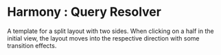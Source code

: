 Harmony : Query Resolver
=========

A template for a split layout with two sides. When clicking on a half in the initial view, the layout moves into the respective direction with some transition effects.
